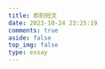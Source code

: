 ```yaml
---
title: 即刻短文
date: 2023-10-24 23:25:19
comments: true
aside: false
top_img: false
type: essay
---
```

